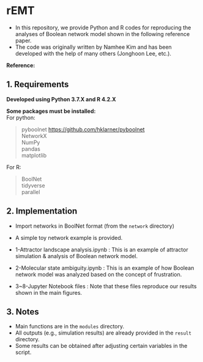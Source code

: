 # rEMT
+ In this repository, we provide Python and R codes for reproducing the analyses of Boolean network model shown in the following reference paper.  
+ The code was originally written by Namhee Kim and has been developed with the help of many others (Jonghoon Lee, etc.).  

**Reference:**  


## 1. Requirements

**Developed using Python 3.7.X and R 4.2.X**  

**Some packages must be installed:**  
For python:  
> pyboolnet <https://github.com/hklarner/pyboolnet>  
NetworkX  
NumPy  
pandas  
matplotlib  

For R:  
> BoolNet    
tidyverse  
parallel  


## 2. Implementation

+ Import networks in BoolNet format (from the `network` directory)  
+ A simple toy network example is provided.  

+ 1-Attractor landscape analysis.ipynb : This is an example of attractor simulation & analysis of Boolean network model.  
+ 2-Molecular state ambiguity.ipynb : This is an example of how Boolean network model was analyzed based on the concept of frustration.  
+ 3~8-Jupyter Notebook files : Note that these files reproduce our results shown in the main figures.  


## 3. Notes

+ Main functions are in the `modules` directory.  
+ All outputs (e.g., simulation results) are already provided in the `result` directory.  
+ Some results can be obtained after adjusting certain variables in the script.  
